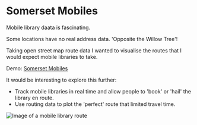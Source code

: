 Somerset Mobiles
================

Mobile library daata is fascinating. 

Some locations have no real address data. 'Opposite the Willow Tree'!

Taking open street map route data I wanted to visualise the routes that I would expect mobile libraries to take.

Demo: [Somerset Mobiles](http://somersetmobiles.librarieshacked.org)

It would be interesting to explore this further:

- Track mobile libraries in real time and allow people to 'book' or 'hail' the library en route.
- Use routing data to plot the 'perfect' route that limited travel time.

![Image of a mobile library route](https://raw.githubusercontent.com/LibrariesHacked/geography-librarydata/master/images/mobiles.png)